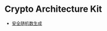 # Crypto Architecture Kit

- [安全随机数生成](../security/CryptoArchitectureKit/crypto-generate-random-number.md)